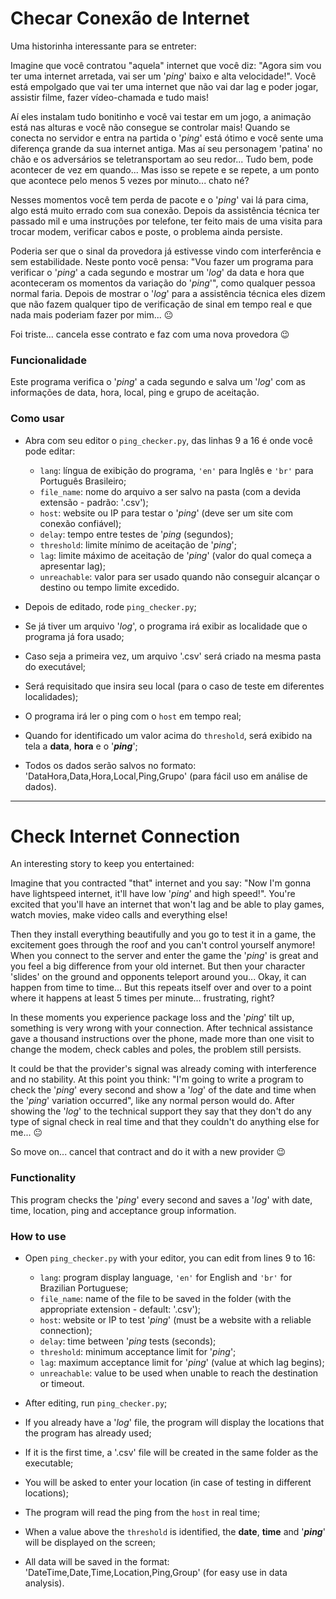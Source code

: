 # Checar Conexão de Internet

Uma historinha interessante para se entreter:

Imagine que você contratou "aquela" internet que você diz: "Agora sim vou ter uma internet arretada, vai ser um '*ping*' baixo e alta velocidade!". Você está empolgado que vai ter uma internet que não vai dar lag e poder jogar, assistir filme, fazer vídeo-chamada e tudo mais!

Aí eles instalam tudo bonitinho e você vai testar em um jogo, a animação está nas alturas e você não consegue se controlar mais! Quando se conecta no servidor e entra na partida o '*ping*' está ótimo e você sente uma diferença grande da sua internet antiga. Mas aí seu personagem 'patina' no chão e os adversários se teletransportam ao seu redor... Tudo bem, pode acontecer de vez em quando... Mas isso se repete e se repete, a um ponto que acontece pelo menos 5 vezes por minuto... chato né?

Nesses momentos você tem perda de pacote e o '*ping*' vai lá para cima, algo está muito errado com sua conexão. Depois da assistência técnica ter passado mil e uma instruções por telefone, ter feito mais de uma visita para trocar modem, verificar cabos e poste, o problema ainda persiste.

Poderia ser que o sinal da provedora já estivesse vindo com interferência e sem estabilidade. Neste ponto você pensa: "Vou fazer um programa para verificar o '*ping*' a cada segundo e mostrar um '*log*' da data e hora que aconteceram os momentos da variação do '*ping*'", como qualquer pessoa normal faria. Depois de mostrar o '*log*' para a assistência técnica eles dizem que não fazem qualquer tipo de verificação de sinal em tempo real e que nada mais poderiam fazer por mim... :neutral_face:

Foi triste... cancela esse contrato e faz com uma nova provedora :wink:

### Funcionalidade
Este programa verifica o '*ping*' a cada segundo e salva um '*log*' com as informações de data, hora, local, ping e grupo de aceitação.

### Como usar
- Abra com seu editor o `ping_checker.py`, das linhas 9 a 16 é onde você pode editar:
    - `lang`: língua de exibição do programa, `'en'` para Inglês e `'br'` para Português Brasileiro;
    - `file_name`: nome do arquivo a ser salvo na pasta (com a devida extensão - padrão: '.csv');
    - `host`: website ou IP para testar o '*ping*' (deve ser um site com conexão confiável);
    - `delay`: tempo entre testes de '*ping* (segundos);
    - `threshold`: limite mínimo de aceitação de '*ping*';
    - `lag`: limite máximo de aceitação de '*ping*' (valor do qual começa a apresentar lag);
    - `unreachable`: valor para ser usado quando não conseguir alcançar o destino ou tempo limite excedido.

- Depois de editado, rode `ping_checker.py`;
- Se já tiver um arquivo '*log*', o programa irá exibir as localidade que o programa já fora usado;
- Caso seja a primeira vez, um arquivo '.csv' será criado na mesma pasta do executável;
- Será requisitado que insira seu local (para o caso de teste em diferentes localidades);
- O programa irá ler o ping com o `host` em tempo real;
- Quando for identificado um valor acima do `threshold`, será exibido na tela a **data**, **hora** e o '***ping***';
- Todos os dados serão salvos no formato: 'DataHora,Data,Hora,Local,Ping,Grupo' (para fácil uso em análise de dados).

---

# Check Internet Connection

An interesting story to keep you entertained:

Imagine that you contracted "that" internet and you say: "Now I'm gonna have lightspeed internet, it'll have low '*ping*' and high speed!". You're excited that you'll have an internet that won't lag and be able to play games, watch movies, make video calls and everything else!

Then they install everything beautifully and you go to test it in a game, the excitement goes through the roof and you can't control yourself anymore! When you connect to the server and enter the game the '*ping*' is great and you feel a big difference from your old internet. But then your character 'slides' on the ground and opponents teleport around you... Okay, it can happen from time to time... But this repeats itself over and over to a point where it happens at least 5 times per minute... frustrating, right?

In these moments you experience package loss and the '*ping*' tilt up, something is very wrong with your connection. After technical assistance gave a thousand instructions over the phone, made more than one visit to change the modem, check cables and poles, the problem still persists.

It could be that the provider's signal was already coming with interference and no stability. At this point you think: "I'm going to write a program to check the '*ping*' every second and show a '*log*' of the date and time when the '*ping*' variation occurred", like any normal person would do. After showing the '*log*' to the technical support they say that they don't do any type of signal check in real time and that they couldn't do anything else for me... :neutral_face:

So move on... cancel that contract and do it with a new provider :wink:

### Functionality
This program checks the '*ping*' every second and saves a '*log*' with date, time, location, ping and acceptance group information.

### How to use
- Open `ping_checker.py` with your editor, you can edit from lines 9 to 16:
    - `lang`: program display language, `'en'` for English and `'br'` for Brazilian Portuguese;
    - `file_name`: name of the file to be saved in the folder (with the appropriate extension - default: '.csv');
    - `host`: website or IP to test '*ping*' (must be a website with a reliable connection);
    - `delay`: time between '*ping* tests (seconds);
    - `threshold`: minimum acceptance limit for '*ping*';
    - `lag`: maximum acceptance limit for '*ping*' (value at which lag begins);
    - `unreachable`: value to be used when unable to reach the destination or timeout.

- After editing, run `ping_checker.py`;
- If you already have a '*log*' file, the program will display the locations that the program has already used;
- If it is the first time, a '.csv' file will be created in the same folder as the executable;
- You will be asked to enter your location (in case of testing in different locations);
- The program will read the ping from the `host` in real time;
- When a value above the `threshold` is identified, the **date**, **time** and '***ping***' will be displayed on the screen;
- All data will be saved in the format: 'DateTime,Date,Time,Location,Ping,Group' (for easy use in data analysis).